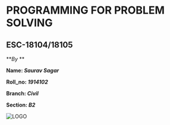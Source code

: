 # PROGRAMMING FOR PROBLEM SOLVING  
## ESC-18104/18105



 **_By_ **

 **Name: _Saurav Sagar_**
 
 **Roll_no: _1914102_**
 
 **Branch: _Civil_**
 
 **Section: _B2_**
 
 ![LOGO](https://www.logolynx.com/topic/gndec#&gid=1&pid=1.jpg)



